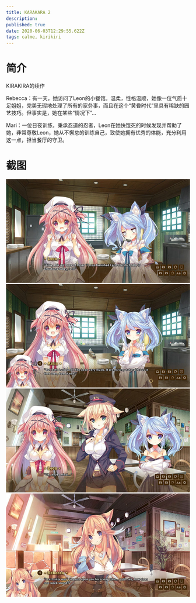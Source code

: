```yaml
---
title: KARAKARA 2
description: 
published: true
date: 2020-06-03T12:29:55.622Z
tags: calme, kirikiri
---
```


# 简介
KIRAKIRA的续作

Rebecca：有一天，她访问了Leon的小餐馆。温柔，性格温顺，她像一位气质十足姐姐，完美无瑕地处理了所有的家务事，而且在这个“黄昏时代”里具有稀缺的园艺技巧。但事实是，她在某些“情况下”...

Mari：一位日夜训练，秉承忍道的忍者，Leon在她快饿死的时候发现并帮助了她，非常尊敬Leon，她从不懈怠的训练自己，致使她拥有优秀的体能，充分利用这一点，担当餐厅的守卫。

# 截图
![1.jpg](/pic/karakara/karakara2/1.jpg)
![2.jpg](/pic/karakara/karakara2/2.jpg)
![3.jpg](/pic/karakara/karakara2/3.jpg)
![4.jpg](/pic/karakara/karakara2/4.jpg)